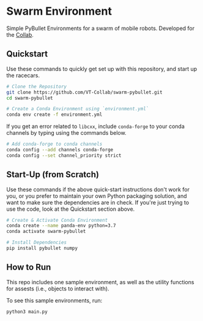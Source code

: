 # Swarm Environment

Simple PyBullet Environments for a swarm of mobile robots. Developed for the [Collab](https://collab.me.vt.edu/).

## Quickstart

Use these commands to quickly get set up with this repository, and start up the racecars.

```bash
# Clone the Repository
git clone https://github.com/VT-Collab/swarm-pybullet.git
cd swarm-pybullet

# Create a Conda Environment using `environment.yml`
conda env create -f environment.yml
```
If you get an error related to `libcxx`, include `conda-forge` to your conda channels by typing using the commands below.
```bash
# Add conda-forge to conda channels
conda config --add channels conda-forge
conda config --set channel_priority strict
```
## Start-Up (from Scratch)

Use these commands if the above quick-start instructions don't work for you, or you prefer to maintain your own Python
packaging solution, and want to make sure the dependencies are in check. If you're just trying to use the code, look at
the Quickstart section above.

```bash
# Create & Activate Conda Environment
conda create --name panda-env python=3.7
conda activate swarm-pybullet

# Install Dependencies
pip install pybullet numpy
```

## How to Run

This repo includes one sample environment, as well as the utility functions for assests (i.e., objects to interact with).

To see this sample environments, run:
```bash
python3 main.py
```
